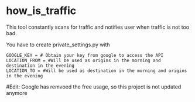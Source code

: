 # how_is_traffic
This tool constantly scans for traffic and notifies user when traffic is not too bad.

You have to create private_settings.py with

    GOOGLE_KEY = # Obtain your key from google to access the API 
    LOCATION_FROM = #Will be used as origins in the morning and destination in the evening 
    LOCATION_TO = #Will be used as destination in the morning and origins in the evening
    
 #Edit:
     Google has remvoed the free usage, so this project is not updated anymore
